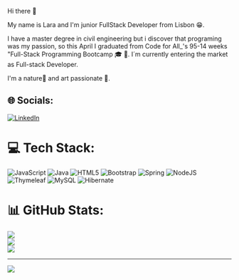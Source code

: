 Hi there 👋

My name is Lara and I'm junior FullStack Developer from Lisbon 😁.

I have a master degree in civil engineering but i discover that programing was my passion, so this April I graduated from Code for All_'s 95-14 weeks "Full-Stack Programming Bootcamp 🎓 👀. I´m currently entering the market as Full-stack Developer.

I'm a nature🌱 and art passionate 🎨.




## 🌐 Socials:
[![LinkedIn](https://img.shields.io/badge/LinkedIn-%230077B5.svg?logo=linkedin&logoColor=white)](https://linkedin.com/in/laratechn) 

# 💻 Tech Stack:
![JavaScript](https://img.shields.io/badge/javascript-%23323330.svg?style=for-the-badge&logo=javascript&logoColor=%23F7DF1E) ![Java](https://img.shields.io/badge/java-%23ED8B00.svg?style=for-the-badge&logo=openjdk&logoColor=white) ![HTML5](https://img.shields.io/badge/html5-%23E34F26.svg?style=for-the-badge&logo=html5&logoColor=white) ![Bootstrap](https://img.shields.io/badge/bootstrap-%238511FA.svg?style=for-the-badge&logo=bootstrap&logoColor=white) ![Spring](https://img.shields.io/badge/spring-%236DB33F.svg?style=for-the-badge&logo=spring&logoColor=white) ![NodeJS](https://img.shields.io/badge/node.js-6DA55F?style=for-the-badge&logo=node.js&logoColor=white) ![Thymeleaf](https://img.shields.io/badge/Thymeleaf-%23005C0F.svg?style=for-the-badge&logo=Thymeleaf&logoColor=white) ![MySQL](https://img.shields.io/badge/mysql-4479A1.svg?style=for-the-badge&logo=mysql&logoColor=white) ![Hibernate](https://img.shields.io/badge/Hibernate-59666C?style=for-the-badge&logo=Hibernate&logoColor=white)
# 📊 GitHub Stats:
![](https://github-readme-stats.vercel.app/api?username=laramneves&theme=dark&hide_border=false&include_all_commits=true&count_private=true)<br/>
![](https://github-readme-streak-stats.herokuapp.com/?user=laramneves&theme=dark&hide_border=false)<br/>
![](https://github-readme-stats.vercel.app/api/top-langs/?username=laramneves&theme=dark&hide_border=false&include_all_commits=true&count_private=true&layout=compact)

---
[![](https://visitcount.itsvg.in/api?id=laramneves&icon=0&color=0)](https://visitcount.itsvg.in)

<!-- Proudly created with GPRM ( https://gprm.itsvg.in ) -->







